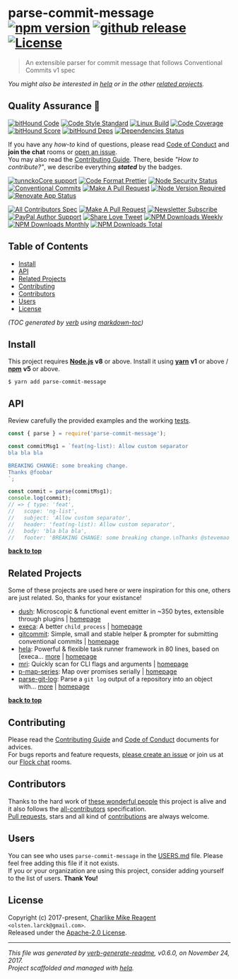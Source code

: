 # parse-commit-message [![npm version][npmv-img]][npmv-url] [![github release][github-release-img]][github-release-url] [![License][license-img]][license-url] 

> An extensible parser for commit message that follows Conventional Commits v1 spec

<div id="thetop"></div>

_You might also be interested in [hela][highlighted-link] or in the other [related projects](#related-projects)._

## Quality Assurance :100:

[![bitHound Code][bithound-code-img]][bithound-code-url] 
[![Code Style Standard][standard-img]][standard-url] 
[![Linux Build][circleci-img]][circleci-url] 
[![Code Coverage][codecov-img]][codecov-url] 
[![bitHound Score][bithound-score-img]][bithound-score-url] 
[![bitHound Deps][bithound-deps-img]][bithound-deps-url] 
[![Dependencies Status][dependencies-img]][dependencies-url] 

If you have any _how-to_ kind of questions, please read [Code of Conduct](./CODE_OF_CONDUCT.md) and **join the chat** rooms or [open an issue][open-issue-url].  
You may also read the [Contributing Guide](./CONTRIBUTING.md). There, beside _"How to contribute?"_, we describe everything **_stated_** by  the badges.

[![tunnckoCore support][chat-img]][chat-url] 
[![Code Format Prettier][prettier-img]][prettier-url] 
[![Node Security Status][nodesecurity-img]][nodesecurity-url] 
[![Conventional Commits][ccommits-img]][ccommits-url] 
[![Make A Pull Request][prs-welcome-img]][prs-welcome-url] 
[![Node Version Required][nodeversion-img]][nodeversion-url] 
[![Renovate App Status][renovate-img]][renovate-url]

<!--
<a target="_blank" rel="nofollow" href="https://app.codesponsor.io/link/K7yYzzA5nb2ZDR4GTKmgUdfe/tunnckoCore/parse-commit-message">
  <img alt="Sponsor" width="888" height="68" src="https://app.codesponsor.io/embed/K7yYzzA5nb2ZDR4GTKmgUdfe/tunnckoCore/parse-commit-message.svg" />
</a>
<p></p>-->

[![All Contributors Spec][all-contributors-img]](#contributors) 
[![Make A Pull Request][prs-welcome-img]][prs-welcome-url] 
[![Newsletter Subscribe][tinyletter-img]][tinyletter-url] 
[![PayPal Author Support][paypal-donate-img]][paypal-donate-url] 
[![Share Love Tweet][share-love-img]][share-love-url] 
[![NPM Downloads Weekly][downloads-weekly-img]][npmv-url] 
[![NPM Downloads Monthly][downloads-monthly-img]][npmv-url] 
[![NPM Downloads Total][downloads-total-img]][npmv-url] 

## Table of Contents
- [Install](#install)
- [API](#api)
- [Related Projects](#related-projects)
- [Contributing](#contributing)
- [Contributors](#contributors)
- [Users](#users)
- [License](#license)

_(TOC generated by [verb](https://github.com/verbose/verb) using [markdown-toc](https://github.com/jonschlinkert/markdown-toc))_

## Install

This project requires [**Node.js**][nodeversion-url] **v8** or above. Install it using [**yarn**](https://yarnpkg.com) **v1** or above / [**npm**](https://www.npmjs.com) **v5** or above.

```
$ yarn add parse-commit-message
```
<!-- 
A browser usage is also possible, thanks to the [unpkg.com](https://unpkg.com) CDN and [Rollup](https://ghub.now.sh/rollup) bundler.  
See available bundles at [`https://unpkg.com/parse-commit-message/dist/browser/`](https://unpkg.com/parse-commit-message/dist/browser/).

> _**Note:** May not work in the browser if some of the [Node.js builtin modules](https://github.com/juliangruber/builtins/blob/master/builtins.json) are used here._
 -->
 
## API
Review carefully the provided examples and the working [tests](./test).

```js
const { parse } = require('parse-commit-message');

const commitMsg1 = `feat(ng-list): Allow custom separator
bla bla bla

BREAKING CHANGE: some breaking change.
Thanks @foobar
`;

const commit = parse(commitMsg1);
console.log(commit);
// => { type: 'feat',
//   scope: 'ng-list',
//   subject: 'Allow custom separator',
//   header: 'feat(ng-list): Allow custom separator',
//   body: 'bla bla bla',
//   footer: 'BREAKING CHANGE: some breaking change.\nThanks @stevemao' }

```

**[back to top](#thetop)**

## Related Projects
Some of these projects are used here or were inspiration for this one, others are just related. So, thanks for your existance! 
- [dush](https://www.npmjs.com/package/dush): Microscopic & functional event emitter in ~350 bytes, extensible through plugins | [homepage](https://github.com/tunnckocore/dush#readme "Microscopic & functional event emitter in ~350 bytes, extensible through plugins")
- [execa](https://www.npmjs.com/package/execa): A better `child_process` | [homepage](https://github.com/sindresorhus/execa#readme "A better `child_process`")
- [gitcommit](https://www.npmjs.com/package/gitcommit): Simple, small and stable helper & prompter for submitting conventional commits | [homepage](https://github.com/tunnckoCore/gitcommit#readme "Simple, small and stable helper & prompter for submitting conventional commits")
- [hela](https://www.npmjs.com/package/hela): Powerful & flexible task runner framework in 80 lines, based on [execa… [more](https://github.com/tunnckoCore/hela#readme) | [homepage](https://github.com/tunnckoCore/hela#readme "Powerful & flexible task runner framework in 80 lines, based on [execa][]. Supports shareable configs, a la ESLint")
- [mri](https://www.npmjs.com/package/mri): Quickly scan for CLI flags and arguments | [homepage](https://github.com/lukeed/mri#readme "Quickly scan for CLI flags and arguments")
- [p-map-series](https://www.npmjs.com/package/p-map-series): Map over promises serially | [homepage](https://github.com/sindresorhus/p-map-series#readme "Map over promises serially")
- [parse-git-log](https://www.npmjs.com/package/parse-git-log): Parse a `git log` output of a repository into an object with… [more](https://github.com/tunnckocore/parse-git-log#readme) | [homepage](https://github.com/tunnckocore/parse-git-log#readme "Parse a `git log` output of a repository into an object with useful commit data. Supports plugins, streaming, promises and callback APIs.")

**[back to top](#thetop)**

## Contributing
Please read the [Contributing Guide](./CONTRIBUTING.md) and [Code of Conduct](./CODE_OF_CONDUCT.md) documents for advices.  
For bugs reports and feature requests, [please create an issue][open-issue-url] or join us at our [Flock chat][chat-url] rooms.
  
## Contributors
Thanks to the hard work of [these wonderful people](./CONTRIBUTORS.md) this project is alive and it also follows the [all-contributors](https://github.com/kentcdodds/all-contributors) specification.  
[Pull requests](./CONTRIBUTING.md#opening-a-pull-request), stars and all kind of [contributions](https://opensource.guide/how-to-contribute/#what-it-means-to-contribute) are always welcome.

## Users
You can see who uses `parse-commit-message` in the [USERS.md](./USERS.md) file. Please feel free adding this file if it not exists.  
If you or your organization are using this project, consider adding yourself to the list of users. **Thank You!**

## License
Copyright (c) 2017-present, [Charlike Mike Reagent][author-link] `<olsten.larck@gmail.com>`.  
Released under the [Apache-2.0 License][license-url].

***

_This file was generated by [verb-generate-readme](https://github.com/verbose/verb-generate-readme), v0.6.0, on November 24, 2017._  
_Project scaffolded and managed with [hela][]._

[execa]: https://github.com/sindresorhus/execa
[hela]: https://github.com/tunnckoCore/hela

<!-- Heading badges -->
[npmv-url]: https://www.npmjs.com/package/parse-commit-message
[npmv-img]: https://img.shields.io/npm/v/parse-commit-message.svg?label=npm%20version

[github-release-url]: https://github.com/tunnckoCore/parse-commit-message/releases/latest
[github-release-img]: https://img.shields.io/github/release/tunnckoCore/parse-commit-message.svg?label=github%20release

[license-url]: https://github.com/tunnckoCore/parse-commit-message/blob/master/LICENSE
[license-img]: https://img.shields.io/npm/l/parse-commit-message.svg
<!-- [license-img]: https://img.shields.io/badge/license-tunnckoCore_1%2E0-blue.svg -->

[downloads-monthly-img]: https://img.shields.io/npm/dm/parse-commit-message.svg

<!-- Front line badges -->
[bithound-score-url]: https://www.bithound.io/github/tunnckoCore/parse-commit-message
[bithound-score-img]: https://www.bithound.io/github/tunnckoCore/parse-commit-message/badges/score.svg

[bithound-code-url]: https://www.bithound.io/github/tunnckoCore/parse-commit-message
[bithound-code-img]: https://www.bithound.io/github/tunnckoCore/parse-commit-message/badges/code.svg

[standard-url]: https://github.com/airbnb/javascript
[standard-img]: https://img.shields.io/badge/code_style-airbnb-brightgreen.svg

[circleci-url]: https://circleci.com/gh/tunnckoCore/parse-commit-message/tree/master
[circleci-img]: https://img.shields.io/circleci/project/github/tunnckoCore/parse-commit-message/master.svg

[codecov-url]: https://codecov.io/gh/tunnckoCore/parse-commit-message
[codecov-img]: https://img.shields.io/codecov/c/github/tunnckoCore/parse-commit-message/master.svg

[bithound-deps-url]: https://www.bithound.io/github/tunnckoCore/parse-commit-message/dependencies/npm
[bithound-deps-img]: https://www.bithound.io/github/tunnckoCore/parse-commit-message/badges/dependencies.svg

[dependencies-url]: https://david-dm.org/tunnckoCore/parse-commit-message
[dependencies-img]: https://img.shields.io/david/tunnckoCore/parse-commit-message.svg

<!-- Second front of badges -->
[chat-url]: https://tunnckocore.flock.com/?i=cx2xoeofjtj6eo6c
[chat-img]: https://img.shields.io/badge/chat-on_flock-brightgreen.svg

[prettier-url]: https://github.com/prettier/prettier
[prettier-img]: https://img.shields.io/badge/styled_with-prettier-f952a5.svg

[nodesecurity-url]: https://nodesecurity.io/orgs/tunnckocore/projects/e5e6805a-90f7-4e44-b19f-a272e5112bb3/master
[nodesecurity-img]: https://nodesecurity.io/orgs/tunnckocore/projects/e5e6805a-90f7-4e44-b19f-a272e5112bb3/badge
<!-- the original color of nsp: 
[nodesec-img]: https://img.shields.io/badge/nsp-no_known_vulns-35a9e0.svg -->

[ccommits-url]: https://conventionalcommits.org/
[ccommits-img]: https://img.shields.io/badge/conventional_commits-1.0.0-yellow.svg

[prs-welcome-img]: https://img.shields.io/badge/PRs-welcome-brightgreen.svg
[prs-welcome-url]: http://makeapullrequest.com

[nodeversion-url]: https://nodejs.org/en/download
[nodeversion-img]: https://img.shields.io/node/v/parse-commit-message.svg

[renovate-url]: https://renovateapp.com
[renovate-img]: https://img.shields.io/badge/renovate-enabled-brightgreen.svg

<!-- Third badges line (After CodeSponsor ads) -->
[all-contributors-img]: https://img.shields.io/github/contributors/tunnckoCore/parse-commit-message.svg?label=all%20contributors&colorB=ffa500

[tinyletter-url]: https://tinyletter.com/tunnckoCore
[tinyletter-img]: https://img.shields.io/badge/join-newsletter-9caaf8.svg

[paypal-donate-url]: https://paypal.me/tunnckoCore/10
[paypal-donate-img]: https://img.shields.io/badge/$-support-f47721.svg

[downloads-weekly-img]: https://img.shields.io/npm/dw/parse-commit-message.svg
[downloads-total-img]: https://img.shields.io/npm/dt/parse-commit-message.svg

<!-- Miscellaneous -->
[share-love-url]: https://twitter.com/intent/tweet?text=https://github.com/tunnckoCore/parse-commit-message&via=tunnckoCore
[share-love-img]: https://img.shields.io/badge/share-love-1da1f2.svg
[open-issue-url]: https://github.com/tunnckoCore/parse-commit-message/issues/new

[highlighted-link]: https://ghub.now.sh/hela
[author-link]: https://i.am.charlike.online

